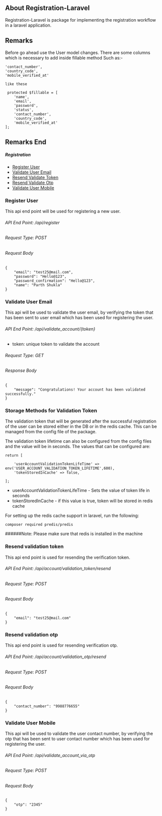## About Registration-Laravel

Registration-Laravel is package for implementing the registration workflow in a laravel application.

## Remarks
Before go ahead use the User model changes. There are some columns which is necessary to add inside fillable method Such as:- 

    'contact_number',
    'country_code',
    'mobile_verified_at'

    like these

     protected $fillable = [
        'name',
        'email',
        'password',
        'status',
        'contact_number',
        'country_code',
        'mobile_verified_at'
    ];
## Remarks End

##### Registration
- [Register User](#register-user)
- [Validate User Email](#validate-user-email)
- [Resend Validate Token](#resend-validate-token)
- [Resend Validate Otp](#resend-validate-otp)
- [Validate User Mobile](#validate-user-mobile)


### <a name="register-user">Register User</a>
This api end point will be used for registering a new user.
###### API End Point: /api/register
###### Request Type: POST
###### Request Body
```
{
    "email": "test25@mail.com",
    "password": "Hello@123",
    "password_confirmation": "Hello@123",
    "name": "Parth Shukla"
}
```
### <a name="validate-user-email">Validate User Email</a>
This api will be used to validate the user email, by verifying the token that has been sent
to user email which has been used for registering the user.
###### API End Point: /api/validate_account/{token}
- token: unique token to validate the account 
###### Request Type: GET
###### Response Body
```
{
    "message": "Congratulations! Your account has been validated successfully."
}
```

### Storage Methods for Validation Token

The validation token that will be generated after the successful registration of the
user can be stored either in the DB or in the redis cache. This can be managed from the
config file of the package. 

The validation token lifetime can also be configured from the config files and 
the value will be in seconds. The values that can be configured are:
```phpt
return [

    'userAccountValidationTokenLifeTime' => env('USER_ACCOUNT_VALIDATION_TOKEN_LIFETIME',600),
    'tokenStoredInCache' => false,

];
```
* userAccountValidationTokenLifeTime - Sets the value of token life in seconds
* tokenStoredInCache - if this value is true, token will be stored in redis cache

For setting up the redis cache support in laravel, run the following:
```
composer required predis/predis
```
######Note: Please make sure that redis is installed in the machine 

### <a name="resend-validate-token">Resend validation token</a>
This api end point is used for resending the verification token.
###### API End Point: /api/account/validation_token/resend
###### Request Type: POST
###### Request Body
```
{
    "email": "test25@mail.com"
}
```

### <a name="resend-validate-otp">Resend validation otp</a>
This api end point is used for resending verification otp.
###### API End Point: /api/account/validation_otp/resend
###### Request Type: POST
###### Request Body
```
{
    "contact_number": "9988776655"
}
```



### <a name="validate-user-mobile">Validate User Mobile</a>
This api will be used to validate the user contact number, by verifying the otp that has been sent
to user contact number which has been used for registering the user.
###### API End Point: /api/validate_account_via_otp
###### Request Type: POST
###### Request Body
```
{
    "otp": "2345"
}
```
